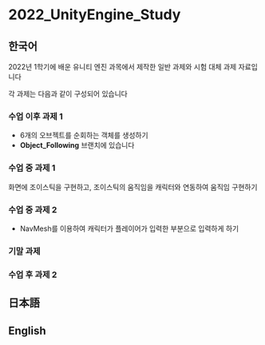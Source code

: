 # 2022_UnityEngine_Study
## 한국어
2022년 1학기에 배운 유니티 엔진 과목에서 제작한 일반 과제와 시험 대체 과제 자료입니다

각 과제는 다음과 같이 구성되어 있습니다
<br>
### 수업 이후 과제 1
- 6개의 오브젝트를 순회하는 객체를 생성하기
- **Object_Following** 브랜치에 있습니다
### 수업 중 과제 1
화면에 조이스틱을 구현하고, 조이스틱의 움직임을 캐릭터와 연동하여 움직임 구현하기
### 수업 중 과제 2
- NavMesh를 이용하여 캐릭터가 플레이어가 입력한 부분으로 입력하게 하기
### 기말 과제
### 수업 후 과제 2
## 日本語

## English
